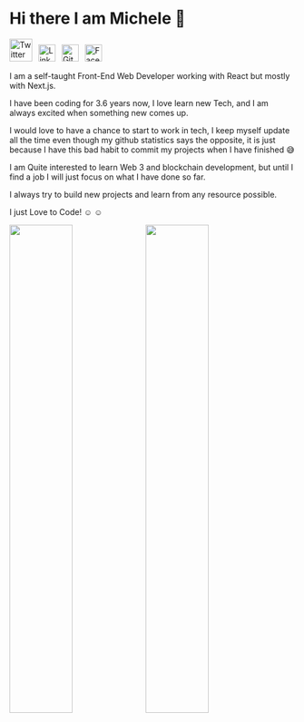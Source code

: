 # Hi there I am Michele 👋

<a href="https://twitter.com/MicheleMerola15"><img src="https://cdn.worldvectorlogo.com/logos/twitter-6.svg" title="Twitter" alt="Twitter Account" width="40"/></a> 
&ensp;<a href="https://www.linkedin.com/in/michele-merola/"><img src="https://cdn.worldvectorlogo.com/logos/linkedin-icon-2.svg" title="Linkedin" alt="Linkedin Account" width="30"/></a> 
&ensp;<a href="https://github.com/NewbieWebDev"><img src="https://cdn.worldvectorlogo.com/logos/github-icon-1.svg" title="GitHub" alt="GitHub" width="30"/></a>
&ensp;<a href="https://www.facebook.com/merolasalvatore/"><img src="https://cdn.worldvectorlogo.com/logos/facebook-4.svg" title="Facebook" alt="Facebook" width="30"/></a>
<br>

I am a self-taught Front-End Web Developer working with React but mostly with Next.js.

I have been coding for 3.6 years now, I love learn new Tech, and I am always excited when something new comes up.

I would love to have a chance to start to work in tech, I keep myself update all the time even though my github statistics says the opposite, it is just because I have this bad habit to commit my projects when I have finished :sweat_smile:

I am Quite interested to learn Web 3 and blockchain development, but until I find a job I will just focus on what I have done so far.

I always try to build new projects and learn from any resource possible.

I just Love to Code! :relaxed: :relaxed:



<img align="left" width="47%" src="https://github-readme-stats.vercel.app/api?username=NewbieWebDev&show_icons=true&theme=radical"/>
<img align="left" width="47%" src="https://github-readme-stats.vercel.app/api/top-langs/?username=NewbieWebDev&layout=compact"/>



